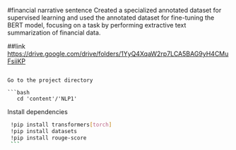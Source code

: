  #financial narrative sentence
 Created a specialized annotated dataset for supervised learning and used the annotated dataset for fine-tuning the BERT model, focusing on a task by performing extractive text summarization of financial data.

##link
https://drive.google.com/drive/folders/1YyQ4XqaW2rp7LCA5BAG9yH4CMuFsiiKP
```

Go to the project directory

```bash
   cd 'content'/'NLP1'
   ```


   Install dependencies

   ```bash
    !pip install transformers[torch]
    !pip install datasets
    !pip install rouge-score
    ```
     

  
 

